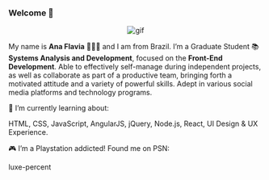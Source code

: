 ### Welcome  👋

<p align=center><img align="center" alt="gif" src=https://media.tenor.com/images/2d5403ea3104c18a3e5159a6296af1cc/tenor.gif>

My name is  **Ana Flavia** 👩🏻‍💻 and I am from Brazil. I’m a Graduate Student  📚  **Systems Analysis and Development**, focused on the  **Front-End Development**. Able to effectively self-manage during independent projects, as well as collaborate as part of a productive team, bringing forth a motivated attitude and a variety of powerful skills. Adept in various social media platforms and technology programs.

🌱  I’m currently learning about:

HTML, CSS, JavaScript, AngularJS, jQuery, Node.js, React, UI Design & UX Experience.

🎮  I’m a Playstation addicted! Found me on PSN:

luxe-percent

<!--
**luxepercent/luxepercent** is a ✨ _special_ ✨ repository because its `README.md` (this file) appears on your GitHub profile.

Here are some ideas to get you started:

- 🔭 I’m currently working on ...
- 🌱 I’m currently learning ...
- 👯 I’m looking to collaborate on ...
- 🤔 I’m looking for help with ...
- 💬 Ask me about ...
- 📫 How to reach me: ...
- 😄 Pronouns: ...
- ⚡ Fun fact: ...
-->
